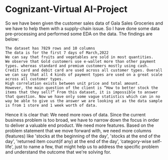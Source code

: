 # Cognizant-Virtual AI-Project

So we have been given the customer sales data of Gala Sales Groceries and we have to help them with a supply-chain issue. So  I have done some data pre-processing and performed some EDA on the data. The findings are below:

 	The dataset has 7829 rows and 10 columns
 	The data is for the first 7 days of March,2022
 	We can say that fruits and vegetables are sold in most quantities.
 	We observe that Gold customers use e-wallet more than other payment types. whereas standard and premium customers mostly using cash. Credit card and debit card are used across all customer types. Overall we can say that all 4 kinds of payment types are used on a great scale across all customer types.
 	High correlation exists between unit price and total amount.
 	However, the main question of the client is “How to better stock the items that they sell?” From this dataset, it is impossible to answer that question. Now we have only some vague statistics which can in no way be able to give us the answer we are looking at as the data sample is from 1 store and 1 week worth of data.



Hence it is clear that:
 	We need more rows of data.
 	Since the current business problem is too broad, we have to narrow down the focus in order to deliver a valuable end product.
 	We need more features. Based on the problem statement that we move forward with, we need more columns (features) like 'stocks at the beginning of the day', 'stocks at the end of the day', 'returned item count(if any) at the end of the day’, ‘category-wise self-life', just to name a few, that might help us to address the specific problem and understand the outcome that we're solving for.
